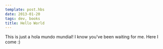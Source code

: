```yaml
---
template: post.hbs
date: 2013-01-20
tags: dev, books
title: Hello World
---
```


This is just a hola mundo mundial! I know you've been waiting for me. Here I come :)